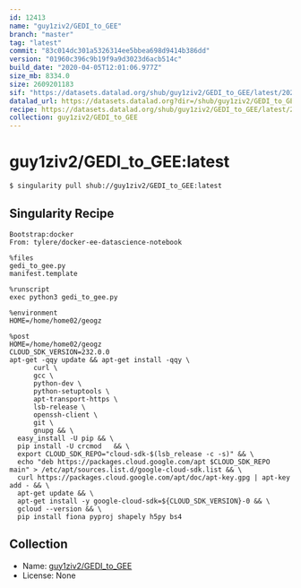 ```yaml
---
id: 12413
name: "guy1ziv2/GEDI_to_GEE"
branch: "master"
tag: "latest"
commit: "83c014dc301a5326314ee5bbea698d9414b386dd"
version: "01960c396c9b19f9a9d3023d6acb514c"
build_date: "2020-04-05T12:01:06.977Z"
size_mb: 8334.0
size: 2609201183
sif: "https://datasets.datalad.org/shub/guy1ziv2/GEDI_to_GEE/latest/2020-04-05-83c014dc-01960c39/01960c396c9b19f9a9d3023d6acb514c.sif"
datalad_url: https://datasets.datalad.org?dir=/shub/guy1ziv2/GEDI_to_GEE/latest/2020-04-05-83c014dc-01960c39/
recipe: https://datasets.datalad.org/shub/guy1ziv2/GEDI_to_GEE/latest/2020-04-05-83c014dc-01960c39/Singularity
collection: guy1ziv2/GEDI_to_GEE
---
```


# guy1ziv2/GEDI_to_GEE:latest

```bash
$ singularity pull shub://guy1ziv2/GEDI_to_GEE:latest
```

## Singularity Recipe

```singularity
Bootstrap:docker  
From: tylere/docker-ee-datascience-notebook

%files
gedi_to_gee.py
manifest.template

%runscript
exec python3 gedi_to_gee.py

%environment
HOME=/home/home02/geogz

%post
HOME=/home/home02/geogz
CLOUD_SDK_VERSION=232.0.0
apt-get -qqy update && apt-get install -qqy \
      curl \
      gcc \
      python-dev \
      python-setuptools \
      apt-transport-https \
      lsb-release \
      openssh-client \
      git \
      gnupg && \
  easy_install -U pip && \
  pip install -U crcmod   && \
  export CLOUD_SDK_REPO="cloud-sdk-$(lsb_release -c -s)" && \
  echo "deb https://packages.cloud.google.com/apt $CLOUD_SDK_REPO main" > /etc/apt/sources.list.d/google-cloud-sdk.list && \
  curl https://packages.cloud.google.com/apt/doc/apt-key.gpg | apt-key add - && \
  apt-get update && \
  apt-get install -y google-cloud-sdk=${CLOUD_SDK_VERSION}-0 && \
  gcloud --version && \
  pip install fiona pyproj shapely h5py bs4
```

## Collection

 - Name: [guy1ziv2/GEDI_to_GEE](https://github.com/guy1ziv2/GEDI_to_GEE)
 - License: None

